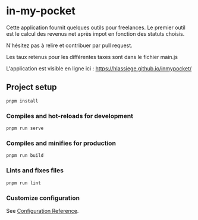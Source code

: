 # in-my-pocket

Cette application fournit quelques outils pour freelances.
Le premier outil est le calcul des revenus net après impot en fonction des statuts choisis. 

N'hésitez pas à relire et contribuer par pull request.

Les taux retenus pour les différentes taxes sont dans le fichier main.js

L'application est visible en ligne ici : https://hlassiege.github.io/inmypocket/


## Project setup
```
pnpm install
```

### Compiles and hot-reloads for development
```
pnpm run serve
```

### Compiles and minifies for production
```
pnpm run build
```

### Lints and fixes files
```
pnpm run lint
```

### Customize configuration
See [Configuration Reference](https://cli.vuejs.org/config/).
